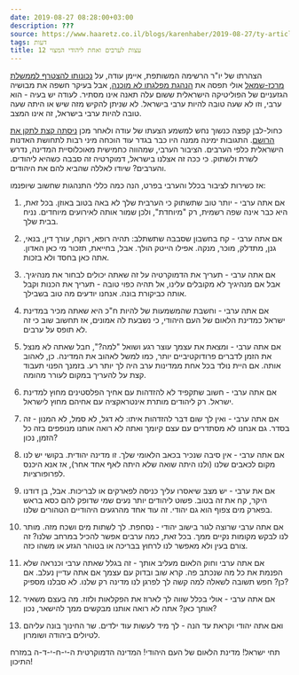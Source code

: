 ```yaml
---
date: 2019-08-27 08:28:00+03:00
description: ???
source: https://www.haaretz.co.il/blogs/karenhaber/2019-08-27/ty-article/0000017f-f8bb-d460-afff-fbffacb00000
tags: דעות
title: 12 עצות לערבים ואחת ליהודי המצוי
---
```


הצהרתו של יו"ר הרשימה המשותפת, איימן עודה, על [נכונותו להצטרף לממשלת מרכז-שמאל](/news/elections/2019-08-22/ty-article/0000017f-f7d6-d47e-a37f-fffeeabe0000) אולי תפסה את [הנהגת מפלגתו לא מוכנה](/news/elections/2019-08-22/ty-article/.premium/0000017f-e31f-d804-ad7f-f3ff6f970000), אבל בעיקר חשפה את מבושיה הגזעניים של הפוליטיקה הישראלית ששום עלה תאנה אינו מסתיר. לעודה יש בעיה - הוא ערבי, וזו לא שעה טובה להיות ערבי בישראל. לא שניתן להקיש מזה שיש או היתה שעה טובה להיות ערבי בישראל, זה אינו המצב. 

כחול-לבן קפצה כנשוך נחש למשמע הצעתו של עודה ולאחר מכן [ניסתה קצת לתקן את הרושם](/news/elections/2019-08-23/ty-article/.premium/0000017f-e280-df7c-a5ff-e2fa6bd50000). התגובות ימינה ממנה היו כבר בגדר עוד הוכחה מיני רבות לתחושת האדנות הישראלית כלפי הערבים. הציבור הערבי, שמהווה כחמישית מאוכלוסיית המדינה, נדרש לשרת ולשתוק. כי ככה זה אצלנו בישראל, דמוקרטיה זה סבבה כשהיא ליהודים. והערבים? שיודו לאללה שהביא להם את היהודים. 

אז כשירות לציבור בכלל והערבי בפרט, הנה כמה כללי התנהגות שחשוב שיופנמו: 

1. אם אתה ערבי - יותר טוב שתשתוק כי הערבית שלך לא באה בטוב באוזן. בכל זאת, היא כבר אינה שפה רשמית, רק "מיוחדת", ולכן שמור אותה לאירועים מיוחדים. נניח בבית שלך. 

2. אם אתה ערבי - קח בחשבון שסבבה שתשתלב: תהיה רופא, רוקח, עורך דין, בנאי, גנן, מתדלק, מוכר, מנקה. אפילו הייטק הולך. אבל, בחייאת, תזכור מי כאן האדון. אתה כאן בחסד ולא בזכות. 

3. אם אתה ערבי - תעריך את הדמוקרטיה על זה שאתה יכולים לבחור את מנהיגיך. אבל אם מנהיגיך לא מקובלים עלינו, אל תהיה כפוי טובה - תעריך את הכנות וקבל אותה כביקורת בונה. אנחנו יודעים מה טוב בשבילך. 

4. אם אתה ערבי - וחשבת שהמשמעות של להיות ח"כ היא שאתה מכיר במדינת ישראל כמדינת הלאום של העם היהודי, כי נשבעת לה אמונים, אז תחשוב שוב כי זה לא תופס על ערבים. 

5. אם אתה ערבי - ומצאת את עצמך עוצר רגע ושואל "למה?", חבל שאתה לא מנצל את הזמן לדברים פרודוקטיביים יותר, כמו למשל לאהוב את המדינה. כן, לאהוב אותה. אם היית נולד בכל אחת ממדינות ערב היה לך יותר רע. בזמנך הפנוי תעבוד קצת על להעריך במקום לעורר מהומה. 

6. אם אתה ערבי - חשוב שתקפיד לא להזדהות עם אחיך הפלסטינים מחוץ למדינת ישראל. רק ליהודים מותרת אינטראקציה עם אחיהם מחוץ לישראל. 

7. אם אתה ערבי - ואין לך שום דבר להזדהות איתו: לא דגל, לא סמל, לא המנון - זה בסדר. גם אנחנו לא מסתדרים עם עצם קיומך ואתה לא רואה אותנו מנופפים בזה כל הזמן, נכון? 

8. אם אתה ערבי - אין סיבה שנכיר בכאב הלאומי שלך. זו מדינה יהודית. בקושי יש לנו מקום לכאבים שלנו (ולנו היתה שואה שלא היתה לאף אחד אחר), אז אנא היכנס לפרופורציות. 

9. אם את ערבי - יש מצב שיאסרו עליך כניסה לפארקים או לבריכות. אבל, בן דודנו היקר, קח את זה בטוב. פשוט ליהודים יותר נעים שמי שדופק להם כסא בראש בפארק מים צפוף הוא גם יהודי. זה עוד אחד מהרגעים היהודיים הטהורים שלנו. 

10. אם אתה ערבי שרוצה לגור בישוב יהודי - נסחפת. לך לשתות מים ושכח מזה. מותר לנו לבקש מקומות נקיים ממך. בכל זאת, כמה ערבים אפשר להכיל במרחב שלנו? זה צורם בעין ולא מאפשר לנו לרחוץ בבריכה או בטוהר הגזע או משהו כזה. 

11. אם אתה ערבי וחוק הלאום מעליב אותך - זה בגלל שאתה ערבי וכנראה שלא הפנמת את כל מה שנכתב פה. קרא שוב ובדוק עם עצמך אם אתה עדיין נעלב. אם כן? חפש תשובה לשאלה למה קשה לך לפרגן לנו מדינה רק שלנו. לא סבלנו מספיק? 

12. אם אתה ערבי - אולי בכלל שווה לך לארוז את הפקלאות ולזוז. מה בעצם משאיר אותך כאן? אתה לא רואה אותנו מבקשים ממך להישאר, נכון? 

13. ואם אתה יהודי וקראת עד הנה - לך מיד לעשות עוד ילדים. שר החינוך בונה עליהם לטיולים ביהודה ושומרון. 

תחי ישראל! מדינת הלאום של העם היהודי! המדינה הדמוקרטית ה-י-ח-י-ד-ה במזרח התיכון!